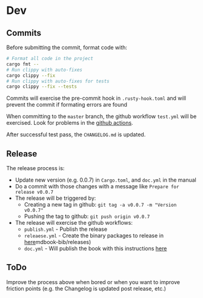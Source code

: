 # Dev

## Commits

Before submitting the commit, format code with:

```sh
# Format all code in the project
cargo fmt --
# Run clippy with auto-fixes
cargo clippy --fix
# Run clippy with auto-fixes for tests
cargo clippy --fix --tests
```

Commits will exercise the pre-commit hook in `.rusty-hook.toml` and will prevent the commit if formating errors are found

When committing to the `master` branch, the github workflow `test.yml` will be exercised. Look for problems in the [github actions](https://github.com/francisco-perez-sorrosal/mdbook-bib/actions).

After successful test pass, the `CHANGELOG.md` is updated.

## Release

The release process is:

- Update new version (e.g. 0.0.7) in `Cargo.toml`, and `doc.yml` in the manual
- Do a commit with those changes with a message like `Prepare for release v0.0.7`
- The release will be triggered by:
  - Creating a new tag in github: `git tag -a v0.0.7 -m "Version v0.0.7"`
  - Pushing the tag to github: `git push origin v0.0.7`
- The release will exercise the github workflows:
  - `publish.yml` - Publish the release
  - `releaese.yml` - Create the binary packages to release in [here](https://github.com/francisco-perez-sorrosal/)mdbook-bib/releases)
  - `doc.yml`  - Will publish the book with this instructions [here](https://francisco-perez-sorrosal.github.io/mdbook-bib/)

## ToDo
Improve the process above when bored or when you want to improve friction points (e.g. the Changelog is updated post release, etc.)
